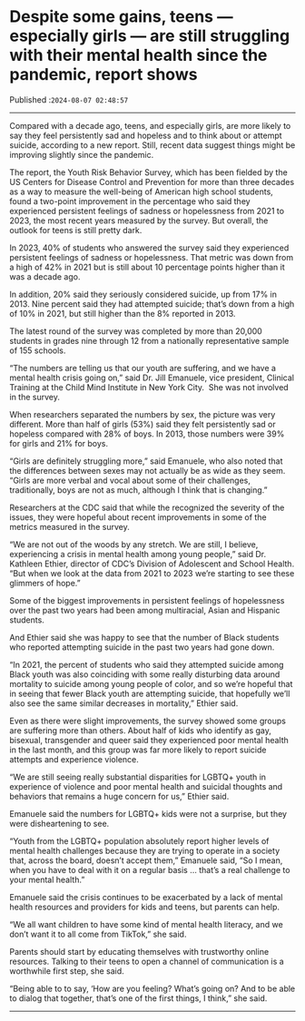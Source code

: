 # Despite some gains, teens — especially girls — are still struggling with their mental health since the pandemic, report shows

Published :`2024-08-07 02:48:57`

---

Compared with a decade ago, teens, and especially girls, are more likely to say they feel persistently sad and hopeless and to think about or attempt suicide, according to a new report. Still, recent data suggest things might be improving slightly since the pandemic.

The report, the Youth Risk Behavior Survey, which has been fielded by the US Centers for Disease Control and Prevention for more than three decades as a way to measure the well-being of American high school students, found a two-point improvement in the percentage who said they experienced persistent feelings of sadness or hopelessness from 2021 to 2023, the most recent years measured by the survey. But overall, the outlook for teens is still pretty dark.

In 2023, 40% of students who answered the survey said they experienced persistent feelings of sadness or hopelessness. That metric was down from a high of 42% in 2021 but is still about 10 percentage points higher than it was a decade ago.

In addition, 20% said they seriously considered suicide, up from 17% in 2013. Nine percent said they had attempted suicide; that’s down from a high of 10% in 2021, but still higher than the 8% reported in 2013.

The latest round of the survey was completed by more than 20,000 students in grades nine through 12 from a nationally representative sample of 155 schools.

“The numbers are telling us that our youth are suffering, and we have a mental health crisis going on,” said Dr. Jill Emanuele, vice president, Clinical Training at the Child Mind Institute in New York City.  She was not involved in the survey.

When researchers separated the numbers by sex, the picture was very different. More than half of girls (53%) said they felt persistently sad or hopeless compared with 28% of boys. In 2013, those numbers were 39% for girls and 21% for boys.

“Girls are definitely struggling more,” said Emanuele, who also noted that the differences between sexes may not actually be as wide as they seem. “Girls are more verbal and vocal about some of their challenges, traditionally, boys are not as much, although I think that is changing.”

Researchers at the CDC said that while the recognized the severity of the issues, they were hopeful about recent improvements in some of the metrics measured in the survey.

“We are not out of the woods by any stretch. We are still, I believe, experiencing a crisis in mental health among young people,” said Dr. Kathleen Ethier, director of CDC’s Division of Adolescent and School Health. “But when we look at the data from 2021 to 2023 we’re starting to see these glimmers of hope.”

Some of the biggest improvements in persistent feelings of hopelessness over the past two years had been among multiracial, Asian and Hispanic students.

And Ethier said she was happy to see that the number of Black students who reported attempting suicide in the past two years had gone down.

“In 2021, the percent of students who said they attempted suicide among Black youth was also coinciding with some really disturbing data around mortality to suicide among young people of color, and so we’re hopeful that in seeing that fewer Black youth are attempting suicide, that hopefully we’ll also see the same similar decreases in mortality,” Ethier said.

Even as there were slight improvements, the survey showed some groups are suffering more than others. About half of kids who identify as gay, bisexual, transgender and queer said they experienced poor mental health in the last month, and this group was far more likely to report suicide attempts and experience violence.

“We are still seeing really substantial disparities for LGBTQ+ youth in experience of violence and poor mental health and suicidal thoughts and behaviors that remains a huge concern for us,” Ethier said.

Emanuele said the numbers for LGBTQ+ kids were not a surprise, but they were disheartening to see.

“Youth from the LGBTQ+ population absolutely report higher levels of mental health challenges because they are trying to operate in a society that, across the board, doesn’t accept them,” Emanuele said, “So I mean, when you have to deal with it on a regular basis … that’s a real challenge to your mental health.”

Emanuele said the crisis continues to be exacerbated by a lack of mental health resources and providers for kids and teens, but parents can help.

“We all want children to have some kind of mental health literacy, and we don’t want it to all come from TikTok,” she said.

Parents should start by educating themselves with trustworthy online resources. Talking to their teens to open a channel of communication is a worthwhile first step, she said.

“Being able to to say, ‘How are you feeling? What’s going on? And to be able to dialog that together, that’s one of the first things, I think,” she said.

---

